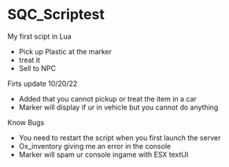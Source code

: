 # SQC_Scriptest
My first scipt in Lua

* Pick up Plastic at the marker
* treat it 
* Sell to NPC

Firts update 10/20/22
* Added that you cannot pickup or treat the item in a car
* Marker will display if ur in vehicle but you cannot do anything

Know Bugs

* You need to restart the script when you first launch the server
* Ox_inventory giving me an error in the console 
* Marker will spam ur console ingame with ESX textUI

